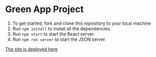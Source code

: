 # Green App Project

1. To get started, fork and clone this repository to your local machine
2. Run `npm install` to install all the dependencies.
3. Run `npm start` to start the React server.
4. Run `npm run server` to start the JSON server.


[The site is deployed here](https://vercel.com/victorwanjala/green-connect)

